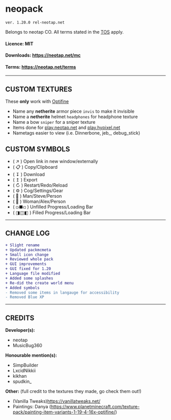 # neopack

`ver. 1.20.0 rel-neotap.net`

Belongs to neotap CO. All terms stated in the [TOS](https://neotap.net/terms) apply.

#### Licence: MIT

#### Downloads: https://neotap.net/mc

#### Terms: https://neotap.net/terms

---

## CUSTOM TEXTURES

These **only** work with [Optifine](https://optifine.net/downloads)

-  Name any **netherite** armor piece `invis` to make it invisible
-  Name a **netherite** helmet `headphones` for headphone texture
-  Name a bow `sniper` for a sniper texture
-  Items done for [play.neotap.net](https://neotap.net) and [play.hypixel.net](https://hypixel.net)
-  Nametags easier to view (i.e. Dinnerbone, jeb\_, debug_stick)

## CUSTOM SYMBOLS

-  ( ↗ ) Open link in new window/externally
-  ( 📋 ) Copy/Clipboard
-  ( ↧ ) Download
-  ( ↥ ) Export
-  ( ↻ ) Restart/Redo/Reload
-  ( ⚙ ) Cog/Settings/Gear
-  ( 👨 ) Man/Steve/Person
-  ( 👩 ) Woman/Alex/Person
-  ( ⟥⯀⟤ ) Unfilled Progress/Loading Bar
-  ( ◨◫◧ ) Filled Progress/Loading Bar

---

## CHANGE LOG

```diff
+ Slight rename
+ Updated packmcmeta
+ Small icon change
+ Reviewed whole pack
+ GUI improvements
+ GUI fixed for 1.20
+ Language file modified
+ Added some splashes
+ Re-did the create world menu
+ Added symbols
- Removed some items in langauge for accessibility
- Removed Blue XP
```

---

## CREDITS

**Developer(s):**

-  neotap
-  MusicBug360

**Honourable mention(s):**

-  SimpBuilder
-  LxcidNikkii
-  kikhan
-  spudkin\_

**Other:**
(full credit to the textures they made, go check them out!)

-  (Vanilla Tweaks)https://vanillatweaks.net/
-  Paintings: Danya (https://www.planetminecraft.com/texture-pack/painting-item-variants-1-19-4-16x-optifine/)
